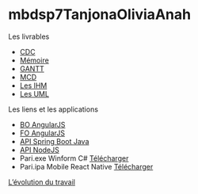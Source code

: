 # mbdsp7TanjonaOliviaAnah

Les livrables

 - [CDC](https://github.com/zulmianah/tpt/blob/master/cdc.pdf)
 - [Mémoire](https://github.com/zulmianah/tpt/blob/master/memoire.pdf)
 - [GANTT](https://github.com/zulmianah/tpt/blob/master/gantt.pdf)
 - [MCD](https://github.com/zulmianah/tpt/blob/master/mcd.pdf)
 - [Les IHM](https://github.com/zulmianah/tpt/tree/master/ihm)
 - [Les UML](https://github.com/zulmianah/tpt/tree/master/uml)

Les liens et les applications

 - [BO AngularJS](https://tpt-angular-bo.herokuapp.com/)
 - [FO AngularJS](https://tpt-angular-fo.herokuapp.com/)
 - [API Spring Boot Java](https://tpt-spring-boot.herokuapp.com/)
 - [API NodeJS](https://tpt-node.herokuapp.com/)
 - Pari.exe Winform C# [Télécharger](https://github.com/zulmianah/tpt/raw/master/app/pari.exe)
 - Pari.ipa Mobile React Native [Télécharger](https://github.com/zulmianah/tpt/raw/master/app/pari.ipa)

[L’évolution du travail](https://github.com/zulmianah/mbdsp7TanjonaOliviaAnah/commits/master)
